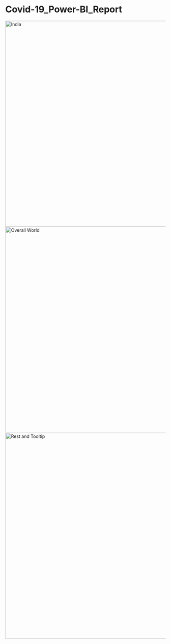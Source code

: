 # Covid-19_Power-BI_Report
<img width="644" alt="India" src="https://github.com/AniketP04/Covid-19_Power-BI_Report/assets/128228805/d6695b6d-8f54-4e3d-ba76-23ec116d7717">
<img width="645" alt="Overall World" src="https://github.com/AniketP04/Covid-19_Power-BI_Report/assets/128228805/fb5b6846-8b33-485a-bad6-c7132663074c">
<img width="644" alt="Rest and Tooltip" src="https://github.com/AniketP04/Covid-19_Power-BI_Report/assets/128228805/8b446cb4-fc67-498b-a5d0-a254a9e2db1f">
